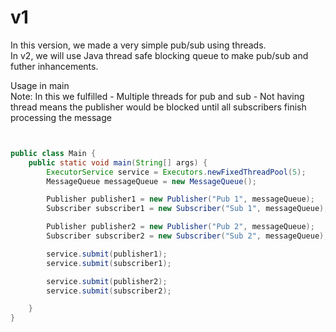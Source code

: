 # v1

In this version, we made a very simple pub/sub using threads.  
In v2, we will use Java thread safe blocking queue to make pub/sub and futher inhancements.  

Usage in main  
Note: In this we fulfilled
    - Multiple threads for pub and sub
    - Not having thread means the publisher would be blocked until all subscribers finish processing the message
```java


public class Main {
    public static void main(String[] args) {
        ExecutorService service = Executors.newFixedThreadPool(5);
        MessageQueue messageQueue = new MessageQueue();

        Publisher publisher1 = new Publisher("Pub 1", messageQueue);
        Subscriber subscriber1 = new Subscriber("Sub 1", messageQueue);

        Publisher publisher2 = new Publisher("Pub 2", messageQueue);
        Subscriber subscriber2 = new Subscriber("Sub 2", messageQueue);

        service.submit(publisher1);
        service.submit(subscriber1);

        service.submit(publisher2);
        service.submit(subscriber2);

    }
}
```